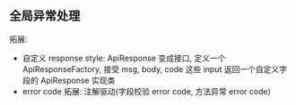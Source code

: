 ## 全局异常处理

拓展:
* 自定义 response style: ApiResponse 变成接口, 定义一个 ApiResponseFactory, 接受 msg, body, code 这些 input 返回一个自定义字段的 ApiResponse 实现类
* error code 拓展: 注解驱动(字段校验 error code, 方法异常 error code)